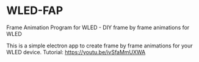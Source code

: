 # WLED-FAP
Frame Animation Program for WLED - DIY frame by frame animations for WLED

This is a simple electron app to create frame by frame animations for your WLED device.
Tutorial:
https://youtu.be/ivSfaMmUXWA
